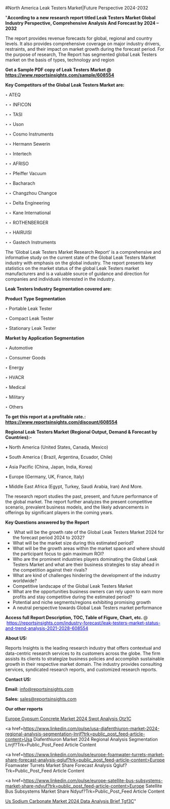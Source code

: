 #North America Leak Testers Market|Future Perspective 2024-2032

"<strong>According to a new research report titled Leak Testers Market Global Industry Perspective, Comprehensive Analysis And Forecast by 2024 – 2032</strong>

The report provides revenue forecasts for global, regional and country levels. It also provides comprehensive coverage on major industry drivers, restraints, and their impact on market growth during the forecast period. For the purpose of research, The Report has segmented global Leak Testers market on the basis of types, technology and region

<strong>Get a Sample PDF copy of Leak Testers Market </strong><strong>@<a href=https://www.reportsinsights.com/sample/608554 style=color:#0000ff;> https://www.reportsinsights.com/sample/608554</a></strong></font>

<strong>Key Competitors of the Global Leak Testers Market are:</strong>

‣ ATEQ

‣ 
‣ INFICON

‣ 
‣ TASI

‣ 
‣ Uson

‣ 
‣ Cosmo Instruments

‣ 
‣ Hermann Sewerin

‣ 
‣ Intertech

‣ 
‣ AFRISO

‣ 
‣ Pfeiffer Vacuum

‣ 
‣ Bacharach

‣ 
‣ Changzhou Changce

‣ 
‣ Delta Engineering

‣ 
‣ Kane International

‣ 
‣ ROTHENBERGER

‣ 
‣ HAIRUISI

‣ 
‣ Gastech Instruments

The ‘Global Leak Testers Market Research Report’ is a comprehensive and informative study on the current state of the Global Leak Testers Market industry with emphasis on the global industry. The report presents key statistics on the market status of the global Leak Testers market manufacturers and is a valuable source of guidance and direction for companies and individuals interested in the industry.

<strong>Leak Testers Industry Segmentation covered are:</strong>

<strong>Product Type Segmentation</strong>

‣    Portable Leak Tester

‣ Compact Leak Tester

‣ Stationary Leak Tester

<strong>Market by Application Segmentation</strong>

‣   Automotive

‣ Consumer Goods

‣ Energy

‣ HVACR

‣ Medical

‣ Military

‣ Others

<strong>To get this report at a profitable rate.: <a href=https://www.reportsinsights.com/discount/608554 style=color:#0000ff;>https://www.reportsinsights.com/discount/608554</a></strong></font>

<strong>Regional Leak Testers Market (Regional Output, Demand &amp; Forecast by Countries):-</strong>

• North America (United States, Canada, Mexico)

• South America ( Brazil, Argentina, Ecuador, Chile)

• Asia Pacific (China, Japan, India, Korea)

• Europe (Germany, UK, France, Italy)

• Middle East Africa (Egypt, Turkey, Saudi Arabia, Iran) And More.

The research report studies the past, present, and future performance of the global market. The report further analyzes the present competitive scenario, prevalent business models, and the likely advancements in offerings by significant players in the coming years.

<strong>Key Questions answered by the Report</strong>
<ul>
  <li> What will be the growth rate of the Global Leak Testers Market 2024 for the forecast period 2024 to 2032?</li>
  <li>What will be the market size during this estimated period?</li>
  <li>What will be the growth areas within the market space and where should the participant focus to gain maximum ROI?</li>
  <li>Who are the prominent industries players dominating the Global Leak Testers Market and what are their business strategies to stay ahead in the competition against their rivals?</li>
  <li>What are kind of challenges hindering the development of the industry worldwide?</li>
  <li>Competitive landscape of the Global Leak Testers Market</li>
  <li>What are the opportunities business owners can rely upon to earn more profits and stay competitive during the estimated period?</li>
  <li>Potential and niche segments/regions exhibiting promising growth</li>
  <li>A neutral perspective towards Global Leak Testers market performance</li>
</ul>
<strong>Access full Report Description, TOC, Table of Figure, Chart, etc. </strong>@  <a href=https://reportsinsights.com/industry-forecast/leak-testers-market-status-and-trend-analysis-2021-2028-608554 style=color:#0000ff;>https://reportsinsights.com/industry-forecast/leak-testers-market-status-and-trend-analysis-2021-2028-608554</a></font>

<strong><strong>About US</strong>:</strong>

Reports Insights is the leading research industry that offers contextual and data-centric research services to its customers across the globe. The firm assists its clients to strategize business policies and accomplish sustainable growth in their respective market domain. The industry provides consulting services, syndicated research reports, and customized research reports.

<strong>Contact US:</strong>

<p class=""""><b>Email:</b> <a href=mailto:info@reportsinsights.com>info@reportsinsights.com</a></p>
<p class=""""><b>Sales:</b> <a href=mailto:sales@reportsinsights.com>sales@reportsinsights.com</a></p>

<strong>Our other reports</strong>

<a href=https://www.linkedin.com/pulse/europe-gypsum-concrete-market-2024-swot-analysis-otz1c/>Europe Gypsum Concrete Market 2024 Swot Analysis Otz1C</a>

<a href=https://www.linkedin.com/pulse/usa-diafenthiuron-market-2024-regional-analysis-segmentation-lnrjf?trk=public_post_feed-article-content>Usa Diafenthiuron Market 2024 Regional Analysis Segmentation Lnrjf?Trk=Public_Post_Feed Article Content</a>

<a href=https://www.linkedin.com/pulse/europe-foamwater-turrets-market-share-forecast-analysis-qgluf?trk=public_post_feed-article-content>Europe Foamwater Turrets Market Share Forecast Analysis Qgluf?Trk=Public_Post_Feed Article Content</a>

<a href=https://www.linkedin.com/pulse/europe-satellite-bus-subsystems-market-share-ndyuf?trk=public_post_feed-article-content>Europe Satellite Bus Subsystems Market Share Ndyuf?Trk=Public_Post_Feed Article Content</a>

<a href=https://www.linkedin.com/pulse/us-sodium-carbonate-market-2024-data-analysis-brief-tgf3c/>Us Sodium Carbonate Market 2024 Data Analysis Brief Tgf3C</a>"
